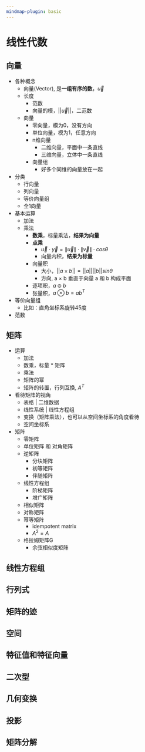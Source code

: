 ```yaml
---
mindmap-plugin: basic
---
```


# 线性代数

## 向量
- 各种概念
    - 向量(Vector), 是**一组有序的数**，$\vec{u}$
    - 长度
        - 范数
        - 向量的模，$||\vec{u}||$，二范数
    - 向量
        - 零向量，模为0，没有方向
        - 单位向量，模为1，任意方向
        - n维向量
            - 二维向量，平面中一条直线
            - 三维向量，立体中一条直线
        - 向量组
            - 好多个同维的向量放在一起
- 分类
    - 行向量
    - 列向量
    - 等价向量组
    - 全1向量
- 基本运算
    - 加法
    - 乘法
        - **数乘**，标量乘法，**结果为向量**
        - **点乘**
            - $\vec{u} \cdot \vec{y} = \left \| \vec{u} \right \| \cdot \left \| \vec{v} \right \|\cdot cos\theta$
            - 向量内积，**结果为标量**
        - 向量积
            - 大小，$||a\times b||=||a||||b||sin\theta$
            - 方向, a × b 垂直于向量 a 和 b 构成平面
        - 逐项积，$a\odot  b$
        - 张量积，$a\otimes b=ab^T$
- 等价向量组
    - 比如：直角坐标系旋转45度
- 范数

## 矩阵
- 运算
    - 加法
    - 数乘，标量 * 矩阵
    - 乘法
    - 矩阵的幂
    - 矩阵的转置，行列互换, $A^T$
- 看待矩阵的视角
    - 表格 | 二维数据
    - 线性系统 | 线性方程组
    - 变换（矩阵乘法），也可以从空间坐标系的角度看待
    - 空间坐标系
- 矩阵
    - 零矩阵
    - 单位矩阵 和 对角矩阵
    - 逆矩阵
        - 分块矩阵
        - 初等矩阵
        - 伴随矩阵
    - 线性方程组
        - 阶梯矩阵
        - 增广矩阵
    - 相似矩阵
    - 对称矩阵
    - 幂等矩阵
        - idempotent matrix
        - $A^2=A$
    - 格拉姆矩阵G
        - 余弦相似度矩阵

## 线性方程组

## 行列式

## 矩阵的迹

## 空间

## 特征值和特征向量

## 二次型

## 几何变换

## 投影

## 矩阵分解